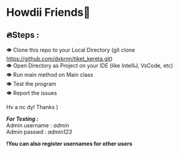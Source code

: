 # Howdii Friends👋

## 🔥Steps : 

👁 Clone this repo to your Local Directory (git clone https://github.com/dxkrnn/tiket_kereta.git)<br>
👁 Open Directory as Project on your IDE (like IntelliJ, VsCode, etc)<br>
👁 Run main method on Main class<br>
👁 Test the program<br>
👁 Report the issues<br>

Hv a nc dy! Thanks ) 


***For Testing :*** <br>
Admin username  : *admin* <br>
Admin passwd    : *admin123* <br>

**!You can also register usernames for other users**
